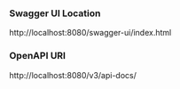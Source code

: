 ### Swagger UI Location
http://localhost:8080/swagger-ui/index.html

### OpenAPI URI 
http://localhost:8080/v3/api-docs/

